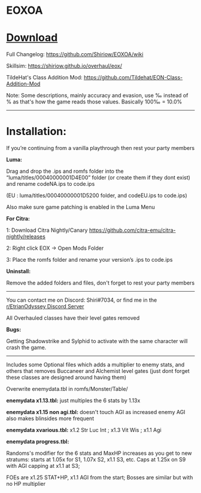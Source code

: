 # EOXOA

# **[Download](https://github.com/Shiriow/EOXOA/releases/latest)**


Full Changelog: https://github.com/Shiriow/EOXOA/wiki

Skillsim: https://shiriow.github.io/overhaul/eox/

TildeHat's Class Addition Mod: https://github.com/Tildehat/EON-Class-Addition-Mod

Note: Some descriptions, mainly accuracy and evasion, use ‰ instead of % as that's how the game reads those values. Basically 100‰ = 10.0%

---

# **Installation:**

If you’re continuing from a vanilla playthrough then rest your party members

**Luma:**

Drag and drop the .ips and romfs folder into the “luma/titles/00040000001D4E00” folder (or create them if they dont exist) and rename codeNA.ips to code.ips 

(EU : luma/titles/00040000001D5200 folder, and codeEU.ips to code.ips)

Also make sure game patching is enabled in the Luma Menu

**For Citra:**

1: Download Citra Nightly/Canary https://github.com/citra-emu/citra-nightly/releases

2: Right click EOX -> Open Mods Folder

3: Place the romfs folder and rename your version’s .ips to code.ips


**Uninstall:**

Remove the added folders and files, don't forget to rest your party members

---

You can contact me on Discord: Shiri#7034, or find me in the [r/EtrianOdyssey Discord Server](https://discord.com/invite/8jsCx6F)


All Overhauled classes have their level gates removed


**Bugs:**

Getting Shadowstrike and Sylphid to activate with the same character will crash the game.

---

Includes some Optional files which adds a multiplier to enemy stats, and others that removes Buccaneer and Alchemist level gates (just dont forget these classes are designed around having them)



Overwrite enemydata.tbl in romfs/Monster/Table/

**enemydata x1.13.tbl:** just multiples the 6 stats by 1.13x

**enemydata x1.15 non agi.tbl:** doesn't touch AGI as increased enemy AGI also makes blinsides more frequent

**enemydata xvarious.tbl:** x1.2    Str  Luc  Int     ; x1.3    Vit  Wis  ; x1.1    Agi       

**enemydata progress.tbl:** 

Randoms's modifier for the 6 stats and MaxHP increases as you get to new stratums: starts at 1.05x for S1, 1.07x S2, x1.1 S3, etc. Caps at 1.25x on S9 with AGI capping at x1.1 at S3; 

FOEs are x1.25 STAT+HP, x1.1 AGI from the start; Bosses are similar but with no HP multiplier    
